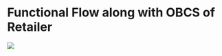 # Functional Flow along with OBCS of Retailer
<img src="https://www.upsieutoc.com/images/2019/07/16/obcs.png">
